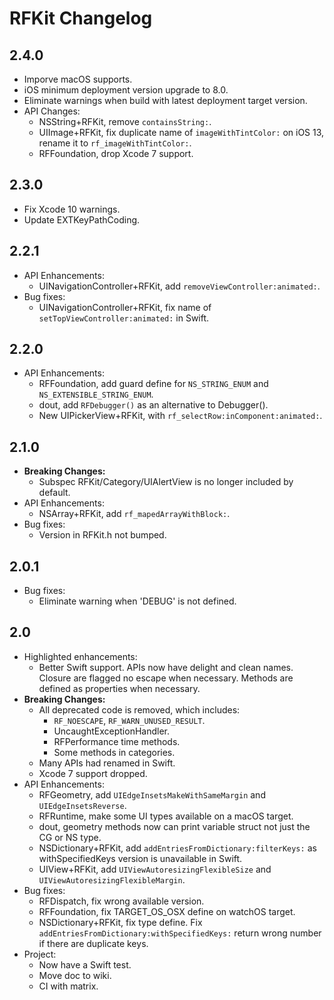 # RFKit Changelog

## 2.4.0

* Imporve macOS supports.
* iOS minimum deployment version upgrade to 8.0.
* Eliminate warnings when build with latest deployment target version.
* API Changes:
  * NSString+RFKit, remove `containsString:`.
  * UIImage+RFKit, fix duplicate name of `imageWithTintColor:` on iOS 13, rename it to `rf_imageWithTintColor:`.
  * RFFoundation, drop Xcode 7 support.

## 2.3.0

* Fix Xcode 10 warnings.
* Update EXTKeyPathCoding.

## 2.2.1

* API Enhancements:
  * UINavigationController+RFKit, add `removeViewController:animated:`.
* Bug fixes:
  * UINavigationController+RFKit, fix name of `setTopViewController:animated:` in Swift.

## 2.2.0

* API Enhancements:
  * RFFoundation, add guard define for `NS_STRING_ENUM` and `NS_EXTENSIBLE_STRING_ENUM`.
  * dout, add `RFDebugger()` as an alternative to Debugger().
  * New UIPickerView+RFKit, with `rf_selectRow:inComponent:animated:`.

## 2.1.0

* **Breaking Changes:**
  * Subspec RFKit/Category/UIAlertView is no longer included by default.
* API Enhancements:
  * NSArray+RFKit, add `rf_mapedArrayWithBlock:`.
* Bug fixes:
  * Version in RFKit.h not bumped.

## 2.0.1

* Bug fixes:
  * Eliminate warning when 'DEBUG' is not defined.

## 2.0

* Highlighted enhancements:
  * Better Swift support. APIs now have delight and clean names. Closure are flagged no escape when necessary. Methods are defined as properties when necessary.
* **Breaking Changes:**
  * All deprecated code is removed, which includes:
    * `RF_NOESCAPE`, `RF_WARN_UNUSED_RESULT`.
    * UncaughtExceptionHandler.
    * RFPerformance time methods.
    * Some methods in categories.
  * Many APIs had renamed in Swift.
  * Xcode 7 support dropped.
* API Enhancements:
  * RFGeometry, add `UIEdgeInsetsMakeWithSameMargin` and `UIEdgeInsetsReverse`.
  * RFRuntime, make some UI types available on a macOS target.
  * dout, geometry methods now can print variable struct not just the CG or NS type.
  * NSDictionary+RFKit, add `addEntriesFromDictionary:filterKeys:` as withSpecifiedKeys version is unavailable in Swift.
  * UIView+RFKit, add `UIViewAutoresizingFlexibleSize` and `UIViewAutoresizingFlexibleMargin`.
* Bug fixes:
  * RFDispatch, fix wrong available version.
  * RFFoundation, fix TARGET_OS_OSX define on watchOS target.
  * NSDictionary+RFKit, fix type define. Fix `addEntriesFromDictionary:withSpecifiedKeys:` return wrong number if there are duplicate keys.
* Project:
  * Now have a Swift test.
  * Move doc to wiki.
  * CI with matrix.
